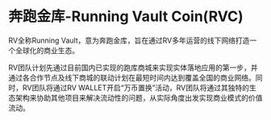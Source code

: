 # 奔跑金库-Running Vault Coin(RVC)

RV全称Running Vault，意为奔跑金库，旨在通过RV多年运营的线下网络打造一个全球化的商业生态。

RV团队计划先通过目前国内已实现的跑库商城来实现实体落地应用的第一步，并通过各合作节点及线下商城的联动计划在最短时间内达到覆盖全国的商业网络。同时，RV团队将通过RV WALLET开启“万币置换”活动，RV团队将通过其独特的生态架构来协助其他项目来解决流动性的问题，从实际角度出发实现商业模式的价值流动。
